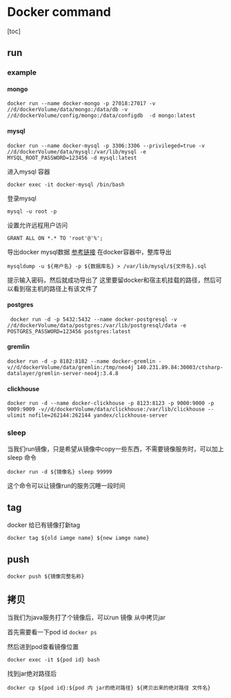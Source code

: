 # Docker command

[toc]

## run

### example

#### mongo

```shell
docker run --name docker-mongo -p 27018:27017 -v //d/dockerVolume/data/mongo:/data/db -v //d/dockerVolume/config/mongo:/data/configdb  -d mongo:latest 
```

#### mysql

```shell
docker run --name docker-mysql -p 3306:3306 --privileged=true -v //d/dockerVolume/data/mysql:/var/lib/mysql -e MYSQL_ROOT_PASSWORD=123456 -d mysql:latest
```

进入mysql 容器

```shell
docker exec -it docker-mysql /bin/bash
```

登录mysql

```shell
mysql -u root -p
```

设置允许远程用户访问

```shell
GRANT ALL ON *.* TO 'root'@'%';
```

导出docker mysql数据
[参考链接](https://blog.csdn.net/qq_33326449/article/details/86478766)
在docker容器中，整库导出

```shell
mysqldump -u ${用户名} -p ${数据库名} > /var/lib/mysql/${文件名}.sql
```

提示输入密码，然后就成功导出了
这里要留docker和宿主机挂载的路径，然后可以看到宿主机的路径上有该文件了

#### postgres

```shell
 docker run -d -p 5432:5432 --name docker-postgresql -v //d/dockerVolume/data/postgres:/var/lib/postgresql/data -e POSTGRES_PASSWORD=123456 postgres:latest
```

#### gremlin

```shell
docker run -d -p 8182:8182 --name docker-gremlin -v//d/dockerVolume/data/gremlin:/tmp/neo4j 140.231.89.84:30003/ctsharp-datalayer/gremlin-server-neo4j:3.4.8
```

#### clickhouse

```shell
docker run -d --name docker-clickhouse -p 8123:8123 -p 9000:9000 -p 9009:9009 -v//d/dockerVolume/data/clickhouse:/var/lib/clickhouse --ulimit nofile=262144:262144 yandex/clickhouse-server
```

### sleep

当我们run镜像，只是希望从镜像中copy一些东西，不需要镜像服务时，可以加上sleep 命令

```shell
docker run -d ${镜像名} sleep 99999
```

这个命令可以让镜像run的服务沉睡一段时间

## tag

docker 给已有镜像打新tag

```shell
docker tag ${old iamge name} ${new iamge name}
```

## push

```shell
docker push ${镜像完整名称}
```

## 拷贝

当我们为java服务打了个镜像后，可以run 镜像 从中拷贝jar

首先需要看一下pod id `docker ps`

然后进到pod查看镜像位置

```shell
docker exec -it ${pod id} bash
```

找到jar绝对路径后

```shell
docker cp ${pod id}:${pod 内 jar的绝对路径} ${拷贝出来的绝对路径 文件名}
```